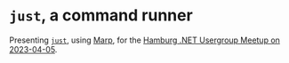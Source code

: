 # `just`, a command runner

Presenting [`just`](https://github.com/casey/just), using [Marp](https://marp.app/), for the [Hamburg .NET Usergroup Meetup on 2023-04-05](https://www.meetup.com/hamburg-c-net-meetup/events/291976203/).
